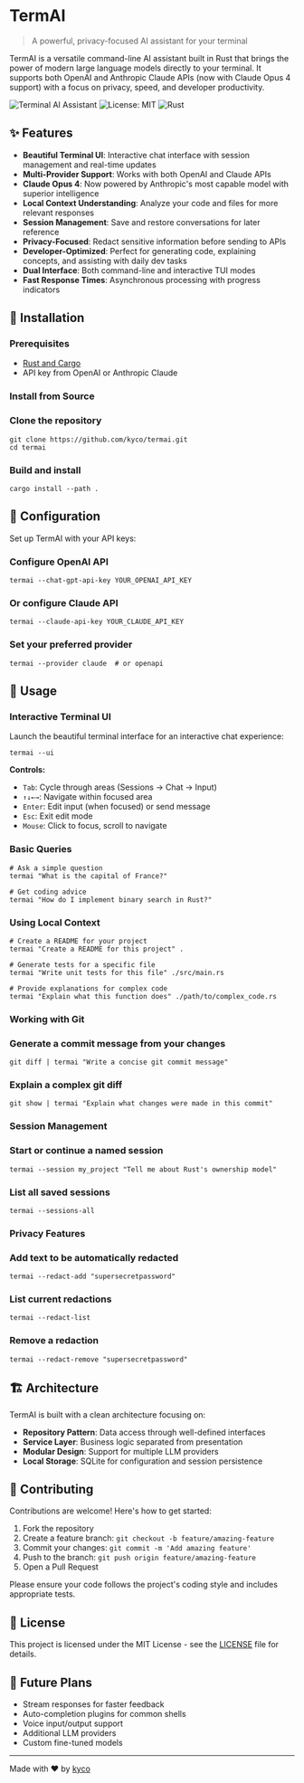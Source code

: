# TermAI

> A powerful, privacy-focused AI assistant for your terminal

TermAI is a versatile command-line AI assistant built in Rust that brings the power of modern large language models directly to your terminal. It supports both OpenAI and Anthropic
Claude APIs (now with Claude Opus 4 support) with a focus on privacy, speed, and developer productivity.

![Terminal AI Assistant](https://img.shields.io/badge/Terminal-AI_Assistant-blueviolet) ![License: MIT](https://img.shields.io/badge/License-MIT-green.svg) ![Rust](https://img.shields.io/badge/Rust-1.70+-orange.svg)

## ✨ Features

- **Beautiful Terminal UI**: Interactive chat interface with session management and real-time updates
- **Multi-Provider Support**: Works with both OpenAI and Claude APIs
- **Claude Opus 4**: Now powered by Anthropic's most capable model with superior intelligence
- **Local Context Understanding**: Analyze your code and files for more relevant responses
- **Session Management**: Save and restore conversations for later reference
- **Privacy-Focused**: Redact sensitive information before sending to APIs
- **Developer-Optimized**: Perfect for generating code, explaining concepts, and assisting with daily dev tasks
- **Dual Interface**: Both command-line and interactive TUI modes
- **Fast Response Times**: Asynchronous processing with progress indicators

## 🚀 Installation

### Prerequisites

- [Rust and Cargo](https://www.rust-lang.org/tools/install)
- API key from OpenAI or Anthropic Claude

### Install from Source

### Clone the repository

```                                                                                                                                                               
git clone https://github.com/kyco/termai.git
cd termai
```

### Build and install

```
cargo install --path .
```

## 🔧 Configuration

Set up TermAI with your API keys:

### Configure OpenAI API

```                                                                                                                                                               
termai --chat-gpt-api-key YOUR_OPENAI_API_KEY
```

### Or configure Claude API

```
termai --claude-api-key YOUR_CLAUDE_API_KEY
```

### Set your preferred provider

```                                                                                                                                                               
termai --provider claude  # or openapi
```

## 📖 Usage

### Interactive Terminal UI

Launch the beautiful terminal interface for an interactive chat experience:

```
termai --ui
```

**Controls:**
- `Tab`: Cycle through areas (Sessions → Chat → Input)
- `↑↓←→`: Navigate within focused area
- `Enter`: Edit input (when focused) or send message
- `Esc`: Exit edit mode
- `Mouse`: Click to focus, scroll to navigate

### Basic Queries

```
# Ask a simple question
termai "What is the capital of France?"

# Get coding advice
termai "How do I implement binary search in Rust?"
```

### Using Local Context

```
# Create a README for your project
termai "Create a README for this project" .

# Generate tests for a specific file
termai "Write unit tests for this file" ./src/main.rs

# Provide explanations for complex code
termai "Explain what this function does" ./path/to/complex_code.rs
```

### Working with Git

### Generate a commit message from your changes

```
git diff | termai "Write a concise git commit message"
```

### Explain a complex git diff

```                                                                                                                                                               
git show | termai "Explain what changes were made in this commit"
```

### Session Management

### Start or continue a named session

```
termai --session my_project "Tell me about Rust's ownership model"
```

### List all saved sessions

```                                                                                                                                                               
termai --sessions-all
```

### Privacy Features

### Add text to be automatically redacted

```
termai --redact-add "supersecretpassword"
```

### List current redactions

```                                                                                                                                                               
termai --redact-list
```

### Remove a redaction

```
termai --redact-remove "supersecretpassword"
```

## 🏗️ Architecture

TermAI is built with a clean architecture focusing on:

- **Repository Pattern**: Data access through well-defined interfaces
- **Service Layer**: Business logic separated from presentation
- **Modular Design**: Support for multiple LLM providers
- **Local Storage**: SQLite for configuration and session persistence

## 🤝 Contributing

Contributions are welcome! Here's how to get started:

1. Fork the repository
2. Create a feature branch: `git checkout -b feature/amazing-feature`
3. Commit your changes: `git commit -m 'Add amazing feature'`
4. Push to the branch: `git push origin feature/amazing-feature`
5. Open a Pull Request

Please ensure your code follows the project's coding style and includes appropriate tests.

## 📄 License

This project is licensed under the MIT License - see the [LICENSE](LICENSE) file for details.

## 🔮 Future Plans

- Stream responses for faster feedback
- Auto-completion plugins for common shells
- Voice input/output support
- Additional LLM providers
- Custom fine-tuned models

---                                                                                                                                                                                                                

Made with ❤️ by [kyco](https://github.com/kyco)    